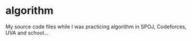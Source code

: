 algorithm
=========

My source code files while I was practicing algorithm in SPOJ, Codeforces, UVA and school...
